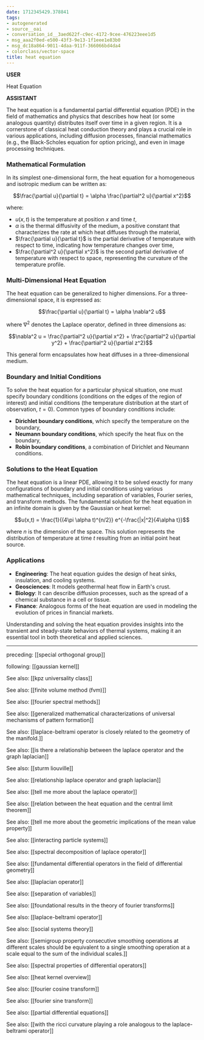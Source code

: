 ```yaml
---
date: 1712345429.378841
tags:
- autogenerated
- source__oai
- conversation_id__3aed622f-c9ec-4172-9cee-476223eee1d5
- msg_aaa2f0ed-e500-43f3-9e13-1f1eee1e83b0
- msg_dc18a864-9011-4daa-911f-366066bd4da4
- colorclass/vector-space
title: heat equation
---
```


**USER**

Heat Equation


**ASSISTANT**

The heat equation is a fundamental partial differential equation (PDE) in the field of mathematics and physics that describes how heat (or some analogous quantity) distributes itself over time in a given region. It is a cornerstone of classical heat conduction theory and plays a crucial role in various applications, including diffusion processes, financial mathematics (e.g., the Black-Scholes equation for option pricing), and even in image processing techniques.

### Mathematical Formulation

In its simplest one-dimensional form, the heat equation for a homogeneous and isotropic medium can be written as:

$$\frac{\partial u}{\partial t} = \alpha \frac{\partial^2 u}{\partial x^2}$$

where:
- $u(x, t)$ is the temperature at position $x$ and time $t$,
- $\alpha$ is the thermal diffusivity of the medium, a positive constant that characterizes the rate at which heat diffuses through the material,
- $\frac{\partial u}{\partial t}$ is the partial derivative of temperature with respect to time, indicating how temperature changes over time,
- $\frac{\partial^2 u}{\partial x^2}$ is the second partial derivative of temperature with respect to space, representing the curvature of the temperature profile.

### Multi-Dimensional Heat Equation

The heat equation can be generalized to higher dimensions. For a three-dimensional space, it is expressed as:

$$\frac{\partial u}{\partial t} = \alpha \nabla^2 u$$

where $\nabla^2$ denotes the Laplace operator, defined in three dimensions as:

$$\nabla^2 u = \frac{\partial^2 u}{\partial x^2} + \frac{\partial^2 u}{\partial y^2} + \frac{\partial^2 u}{\partial z^2}$$

This general form encapsulates how heat diffuses in a three-dimensional medium.

### Boundary and Initial Conditions

To solve the heat equation for a particular physical situation, one must specify boundary conditions (conditions on the edges of the region of interest) and initial conditions (the temperature distribution at the start of observation, $t=0$). Common types of boundary conditions include:
- **Dirichlet boundary conditions**, which specify the temperature on the boundary,
- **Neumann boundary conditions**, which specify the heat flux on the boundary,
- **Robin boundary conditions**, a combination of Dirichlet and Neumann conditions.

### Solutions to the Heat Equation

The heat equation is a linear PDE, allowing it to be solved exactly for many configurations of boundary and initial conditions using various mathematical techniques, including separation of variables, Fourier series, and transform methods. The fundamental solution for the heat equation in an infinite domain is given by the Gaussian or heat kernel:

$$u(x,t) = \frac{1}{(4\pi \alpha t)^{n/2}} e^{-\frac{|x|^2}{4\alpha t}}$$

where $n$ is the dimension of the space. This solution represents the distribution of temperature at time $t$ resulting from an initial point heat source.

### Applications

- **Engineering**: The heat equation guides the design of heat sinks, insulation, and cooling systems.
- **Geosciences**: It models geothermal heat flow in Earth's crust.
- **Biology**: It can describe diffusion processes, such as the spread of a chemical substance in a cell or tissue.
- **Finance**: Analogous forms of the heat equation are used in modeling the evolution of prices in financial markets.

Understanding and solving the heat equation provides insights into the transient and steady-state behaviors of thermal systems, making it an essential tool in both theoretical and applied sciences.


---

preceding: [[special orthogonal group]]  


following: [[gaussian kernel]]

See also: [[kpz universality class]]


See also: [[finite volume method (fvm)]]


See also: [[fourier spectral methods]]


See also: [[generalized mathematical characterizations of universal mechanisms of pattern formation]]


See also: [[laplace-beltrami operator is closely related to the geometry of the manifold.]]


See also: [[is there a relationship between the laplace operator and the graph laplacian]]


See also: [[sturm liouville]]


See also: [[relationship laplace operator and graph laplacian]]


See also: [[tell me more about the laplace operator]]


See also: [[relation between the heat equation and the central limit theorem]]


See also: [[tell me more about the geometric implications of the mean value property]]


See also: [[interacting particle systems]]


See also: [[spectral decomposition of laplace operator]]


See also: [[fundamental differential operators in the field of differential geometry]]


See also: [[laplacian operator]]


See also: [[separation of variables]]


See also: [[foundational results in the theory of fourier transforms]]


See also: [[laplace-beltrami operator]]


See also: [[social systems theory]]


See also: [[semigroup property consecutive smoothing operations at different scales should be equivalent to a single smoothing operation at a scale equal to the sum of the individual scales.]]


See also: [[spectral properties of differential operators]]


See also: [[heat kernel overview]]


See also: [[fourier cosine transform]]


See also: [[fourier sine transform]]


See also: [[partial differential equations]]


See also: [[with the ricci curvature playing a role analogous to the laplace-beltrami operator]]